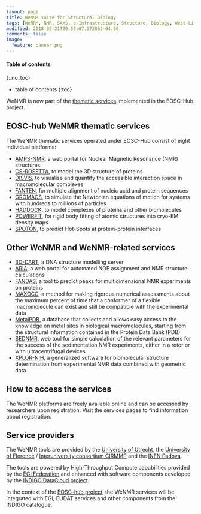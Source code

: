 ```yaml
---
layout: page
title: WeNMR suite for Structural Biology
tags: [WeNRM, NMR, SAXS, e-Infrastructure, Structure, Biology, West-Life, EU, EGI, Grid, EOSC]
modified: 2018-05-21T09:53:07.573882-04:00
comments: false
image:
  feature: banner.png
---
```


#### Table of contents
{:.no_toc}
* table of contents
{:toc}


WeNMR is now part of the <a href="https://www.eosc-hub.eu/catalogue/WeNMR%20suite%20for%20Structural%20Biology" target="_blank">thematic services</a> implemented in the EOSC-Hub project.

## EOSC-hub WeNMR thematic services

The WeNMR thematic services operated under EOSC-Hub consist of eight individual platforms:

* <a href="http://py-enmr.cerm.unifi.it/access/index" target="_blank">AMPS-NMR</a>, a web portal for Nuclear Magnetic Resonance (NMR) structures
* <a href="http://haddock.science.uu.nl/enmr/services/CS-ROSETTA3/" target="_blank">CS-ROSETTA</a>, to model the 3D structure of proteins
* <a href="http://haddock.science.uu.nl/enmr/services/DISVIS" target="_blank">DISVIS</a>, to visualise and quantify the accessible interaction space in macromolecular complexes
* <a href="http://abs.cerm.unifi.it:8080/" target="_blank">FANTEN</a>, for multiple alignment of nucleic acid and protein sequences
* <a href="http://haddock.science.uu.nl/enmr/services/GROMACS/main.php" target="_blank">GROMACS</a>, to simulate the Newtonian equations of motion for systems with hundreds to millions of particles
* <a href="http://haddock.science.uu.nl/enmr/services/HADDOCK2.2/" target="_blank">HADDOCK</a>, to model complexes of proteins and other biomolecules
* <a href="http://haddock.science.uu.nl/enmr/services/POWERFIT" target="_blank">POWERFIT</a>, for rigid body fitting of atomic structures into cryo-EM density maps
* <a href="http://haddock.science.uu.nl/services/SPOTON" target="_blank">SPOTON</a>, to predict Hot-Spots at protein-protein interfaces


## Other WeNMR and WeNMR-related services


* <a href="http://haddock.chem.uu.nl/enmr/services/3DDART/" target="_blank">3D-DART</a>, a DNA structure modelling server
* <a href="http://enmr.chemie.uni-frankfurt.de/portal/aria.html" target="_blank">ARIA</a>, a web portal for automated NOE assignment and NMR structure calculations
* <a href="http://haddock.science.uu.nl/services/FANDAS" target="_blank">FANDAS</a>, a tool to predict peaks for multidimensional NMR experiments on proteins
* <a href="http://py-enmr.cerm.unifi.it/access/index/maxocc" target="_blank">MAXOCC</a>, a method for making rigorous numerical assessments about the maximum percent of time that a conformer of a flexible macromolecule can exist and still be compatible with the experimental data 
* <a href="http://metalweb.cerm.unifi.it" target="_blank">MetalPDB</a>, a database that collects and allows easy access to the knowledge on metal sites in biological macromolecules, starting from the structural information contained in the Protein Data Bank (PDB)
* <a href="http://py-enmr.cerm.unifi.it/access/index/sednmr" target="_blank">SEDNMR</a>, web tool for simple calculation of the relevant parameters for the success of the sedimentation NMR experiments, either in a rotor or with ultracentrifugal devices
* <a href="http://py-enmr.cerm.unifi.it/access/index/xplor-nih" target="_blank">XPLOR-NIH</a>, a generalized software for biomolecular structure determination from experimental NMR data combined with geometric data

## How to access the services

The WeNMR platforms are freely available online and can be accessed by researchers upon registration. Visit the services pages to find information about registration.


## Service providers

The WeNMR tools are provided by the <a href="http://www.uu.nl/" target="_blank">University of Utrecht</a>, the <a href="https://www.unifi.it/changelang-eng.html" target="_blank">University of Florence</a> / <a href="http://www.cerm.unifi.it" target="_blank">Interuniversity consortium CIRMMP</a> and the <a href="http://home.infn.it/en/">INFN Padova</a>.

The tools are powered by High-Throughput Compute capabilities provided by the <a href="http://www.egi.eu">EGI Federation</a> and enhanced with software components developed by the <a href="https://www.indigo-datacloud.eu">INDIGO DataCloud project</a>.

In the context of the <a href="https://www.eosc-hub.eu">EOSC-hub project</a>, the WeNMR services will be integrated with EGI, EUDAT services and other components from the INDIGO catalogue.
